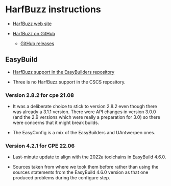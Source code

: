 # HarfBuzz instructions

  * [HarfBuzz web site](https://harfbuzz.github.io/)

  * [HarfBuzz on GitHub](https://github.com/harfbuzz/harfbuzz)

      * [GitHub releases](https://github.com/harfbuzz/harfbuzz/releases)


## EasyBuild

  * [HarfBuzz support in the EasyBuilders repository](https://github.com/easybuilders/easybuild-easyconfigs/tree/develop/easybuild/easyconfigs/h/HarfBuzz)

  * Three is no HarfBuzz support in the CSCS repository.


### Version 2.8.2 for cpe 21.08

  * It was a deliberate choice to stick to version 2.8.2 even though there
    was already a 3.1.1 version. There were API changes in version 3.0.0 (and
    the 2.9 versions which were really a preparation for 3.0) so there were
    concerns that it might break builds.

  * The EasyConfig is a mix of the EasyBuilders and UAntwerpen ones.

### Version 4.2.1 for CPE 22.06

  * Last-minute update to align with the 2022a toolchains in EasyBuild 4.6.0.

  * Sources taken from where we took them before rather than using the sources
    statements from the EasyBuild 4.6.0 version as that one produced problems
    during the configure step.

